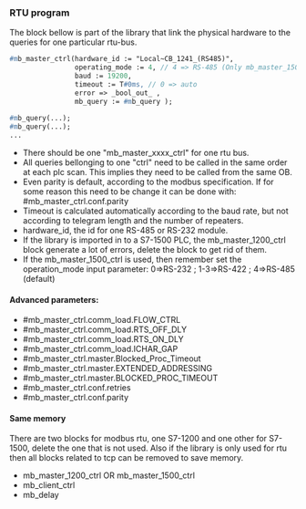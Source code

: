 ### RTU program

The block bellow is part of the library that link the physical hardware to the queries for one particular rtu-bus.

```pascal
#mb_master_ctrl(hardware_id := "Local~CB_1241_(RS485)", 
                operating_mode := 4, // 4 => RS-485 (Only mb_master_1500_ctrl)
                baud := 19200,  
                timeout := T#0ms, // 0 => auto
                error => _bool_out_ ,
                mb_query := #mb_query );
                
#mb_query(...);
#mb_query(...);
...
```

- There should be one "mb_master_xxxx_ctrl" for one rtu bus. 
- All queries bellonging to one "ctrl" need to be called in the same order at each plc scan. This implies they need to be called from the same OB.
- Even parity is default, according to the modbus specification. If for some reason this need to be change it can be done with: #mb_master_ctrl.conf.parity
- Timeout is calculated automatically according to the baud rate, but not according to telegram length and the number of repeaters.
- hardware_id, the id for one RS-485 or RS-232 module.
- If the library is imported in to a S7-1500 PLC, the mb_master_1200_ctrl block generate a lot of errors, delete the block to get rid of them.
- If the mb_master_1500_ctrl is used, then remember set the operation_mode input parameter: 0=>RS-232 ; 1-3=>RS-422 ; 4=>RS-485 (default)

#### Advanced parameters:   
- #mb_master_ctrl.comm_load.FLOW_CTRL   
- #mb_master_ctrl.comm_load.RTS_OFF_DLY
- #mb_master_ctrl.comm_load.RTS_ON_DLY
- #mb_master_ctrl.comm_load.ICHAR_GAP
- #mb_master_ctrl.master.Blocked_Proc_Timeout
- #mb_master_ctrl.master.EXTENDED_ADDRESSING
- #mb_master_ctrl.master.BLOCKED_PROC_TIMEOUT
- #mb_master_ctrl.conf.retries
- #mb_master_ctrl.conf.parity

#### Same memory

There are two blocks for modbus rtu, one S7-1200 and one other for S7-1500, delete the one that is not used. Also if the library is only used for rtu then all blocks related to tcp can be removed to save memory.

- mb_master_1200_ctrl OR mb_master_1500_ctrl 
- mb_client_ctrl
- mb_delay
